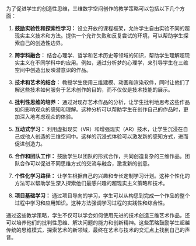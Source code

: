 为了促进学生的创造性思维，三维数字空间创作的教学策略可以包括以下几个方面：

1. **鼓励实验性和探索性学习：** 设立开放的课程框架，允许学生自由实验不同的超现实主义技术和方法。提供一个允许失败和反复尝试的环境，可以帮助学生探索自己的创造性边界。
    
2. **跨学科融合：** 结合心理学、哲学和艺术历史等领域的知识，帮助学生理解超现实主义在不同学科中的应用。例如，通过分析梦的心理学，来引导学生在三维空间中创造出反映潜意识的作品。
    
3. **技术和艺术的结合：** 教授学生使用三维建模、动画和渲染软件，同时让他们了解这些技术如何服务于艺术创作的目的，而不仅仅是技术技能的展示。
    
4. **批判性思维的培养：** 通过对现存艺术作品的分析，让学生批判地思考这些作品如何影响观众的感知和理解。这种分析可以帮助学生在创作自己的作品时，更加深入地考虑观众的体验。
    
5. **互动式学习：** 利用虚拟现实（VR）和增强现实（AR）技术，让学生沉浸在自己或他人创造的三维空间中。这样的沉浸式体验可以激发新的感知方式，进而促进创造力。
    
6. **合作和团队工作：** 鼓励学生以团队的形式合作，共同创造复杂的三维作品。团队合作可以促进不同思维方式的交流与融合，激发新的创意。
    
7. **个性化学习路径：** 让学生根据自己的兴趣和专长定制学习计划。这种个性化的方法可以帮助学生深入探索他们最感兴趣的超现实主义策略和技术。
    
8. **项目基础学习：** 通过项目导向的学习，学生可以从构思到完成一个作品的整个过程中学习和应用知识。这种方法强调学习过程的实践性和综合性。
    

通过这些教学策略，学生不仅可以学会如何使用先进的技术创造三维艺术作品，还可以培养他们的批判性思维、解决问题的能力和创新精神。这些策略鼓励学生超越传统的思维模式，探索艺术的新领域，最终在艺术与技术的交汇点上找到自己的声音。